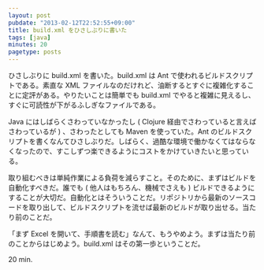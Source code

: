 ```yaml
---
layout: post
pubdate: "2013-02-12T22:52:55+09:00"
title: build.xml をひさしぶりに書いた
tags: [java]
minutes: 20
pagetype: posts
---
```

ひさしぶりに build.xml を書いた。build.xml は Ant で使われるビルドスクリプトである。素直な XML ファイルなのだけれど、油断するとすぐに複雑化することに定評がある。やりたいことは簡単でも build.xml でやると複雑に見えるし、すぐに可読性が下がるふしぎなファイルである。

Java にはしばらくさわっていなかったし ( Clojure 経由でさわっていると言えばさわっているが ) 、さわったとしても Maven を使っていた。Ant のビルドスクリプトを書くなんてひさしぶりだ。しばらく、過酷な環境で働かなくてはならなくなったので、すこしずつ楽できるようにコストをかけていきたいと思っている。 

取り組むべきは単純作業による負荷を減らすこと。そのために、まずはビルドを自動化すべきだ。誰でも ( 他人はもちろん、機械でさえも ) ビルドできるようにすることが大切だ。自動化とはそういうことだ。リポジトリから最新のソースコードを取り出して、ビルドスクリプトを流せば最新のビルドが取り出せる。当たり前のことだ。

「まず Excel を開いて、手順書を読む」なんて、もうやめよう。まずは当たり前のことからはじめよう。build.xml はその第一歩ということだ。

20 min.
